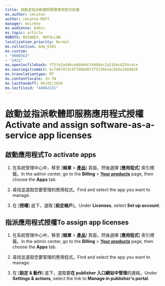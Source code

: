 ```yaml
---
title: 啟動並指派軟體即服務應用程式授權
ms.author: cmcatee
author: cmcatee-MSFT
manager: mnirkhe
ms.audience: Admin
ms.topic: article
ROBOTS: NOINDEX, NOFOLLOW
localization_priority: Normal
ms.collection: Adm_O365
ms.custom:
- "9000563"
- "2422"
ms.openlocfilehash: f75fe2a4d6ceb094dcf490b6c2a21b4c8254c4ce
ms.sourcegitcommit: bc7d6f4f3c9f7060d073f5130e1ec856e248d020
ms.translationtype: MT
ms.contentlocale: zh-TW
ms.lasthandoff: 06/02/2020
ms.locfileid: "44062131"
---
```

# <a name="activate-and-assign-software-as-a-service-app-licenses"></a><span data-ttu-id="d59d0-102">啟動並指派軟體即服務應用程式授權</span><span class="sxs-lookup"><span data-stu-id="d59d0-102">Activate and assign software-as-a-service app licenses</span></span> 

## <a name="to-activate-apps"></a><span data-ttu-id="d59d0-103">啟動應用程式</span><span class="sxs-lookup"><span data-stu-id="d59d0-103">To activate apps</span></span>

1. <span data-ttu-id="d59d0-104">在系統管理中心中，移至 [**帳單**  >  **[產品](https://go.microsoft.com/fwlink/p/?linkid=842054)**] 頁面，然後選擇 [**應用程式**] 索引標籤。</span><span class="sxs-lookup"><span data-stu-id="d59d0-104">In the admin center, go to the **Billing** > **[Your products](https://go.microsoft.com/fwlink/p/?linkid=842054)** page, then choose the **Apps** tab.</span></span>

2. <span data-ttu-id="d59d0-105">尋找並選取您要管理的應用程式。</span><span class="sxs-lookup"><span data-stu-id="d59d0-105">Find and select the app you want to manage.</span></span>

3. <span data-ttu-id="d59d0-106">在 [**授權**] 底下，選取 [**設定帳戶**]。</span><span class="sxs-lookup"><span data-stu-id="d59d0-106">Under **Licenses**, select **Set up account**.</span></span>  

## <a name="to-assign-app-licenses"></a><span data-ttu-id="d59d0-107">指派應用程式授權</span><span class="sxs-lookup"><span data-stu-id="d59d0-107">To assign app licenses</span></span>

1. <span data-ttu-id="d59d0-108">在系統管理中心中，移至 [**帳單**  >  **[產品](https://go.microsoft.com/fwlink/p/?linkid=842054)**] 頁面，然後選擇 [**應用程式**] 索引標籤。</span><span class="sxs-lookup"><span data-stu-id="d59d0-108">In the admin center, go to the **Billing** > **[Your products](https://go.microsoft.com/fwlink/p/?linkid=842054)** page, then choose the **Apps** tab.</span></span>

2. <span data-ttu-id="d59d0-109">尋找並選取您要管理的應用程式。</span><span class="sxs-lookup"><span data-stu-id="d59d0-109">Find and select the app you want to manage.</span></span>  

3. <span data-ttu-id="d59d0-110">在 [**設定 & 動作**] 底下，選取要**在 publisher 入口網站中管理**的連結。</span><span class="sxs-lookup"><span data-stu-id="d59d0-110">Under **Settings & actions**, select the link to **Manage in publisher's portal**.</span></span>